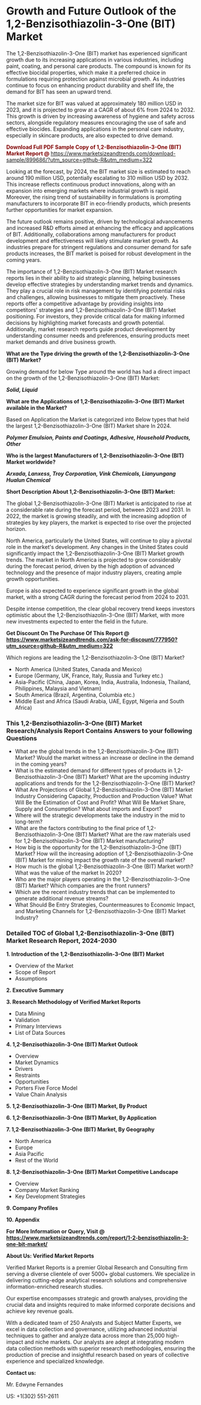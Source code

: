 <h1>Growth and Future Outlook of the 1,2-Benzisothiazolin-3-One (BIT) Market</h1>        <p>The 1,2-Benzisothiazolin-3-One (BIT) market has experienced significant growth due to its increasing applications in various industries, including paint, coating, and personal care products. The compound is known for its effective biocidal properties, which make it a preferred choice in formulations requiring protection against microbial growth. As industries continue to focus on enhancing product durability and shelf life, the demand for BIT has seen an upward trend.</p>    <p>The market size for BIT was valued at approximately 180 million USD in 2023, and it is projected to grow at a CAGR of about 6% from 2024 to 2032. This growth is driven by increasing awareness of hygiene and safety across sectors, alongside regulatory measures encouraging the use of safe and effective biocides. Expanding applications in the personal care industry, especially in skincare products, are also expected to drive demand.</p>    <p><strong><span style="color: #800000;">Download Full PDF Sample Copy of 1,2-Benzisothiazolin-3-One (BIT) Market Report @</span>&nbsp;</strong><a href="https://www.marketsizeandtrends.com/download-sample/899686/?utm_source=github-R&amp;utm_medium=322">https://www.marketsizeandtrends.com/download-sample/899686/?utm_source=github-R&amp;utm_medium=322</a></p>        <p>Looking at the forecast, by 2024, the BIT market size is estimated to reach around 190 million USD, potentially escalating to 310 million USD by 2032. This increase reflects continuous product innovations, along with an expansion into emerging markets where industrial growth is rapid. Moreover, the rising trend of sustainability in formulations is prompting manufacturers to incorporate BIT in eco-friendly products, which presents further opportunities for market expansion.</p>    <p>The future outlook remains positive, driven by technological advancements and increased R&D efforts aimed at enhancing the efficacy and applications of BIT. Additionally, collaborations among manufacturers for product development and effectiveness will likely stimulate market growth. As industries prepare for stringent regulations and consumer demand for safe products increases, the BIT market is poised for robust development in the coming years.</p></p><p>The importance of&nbsp;1,2-Benzisothiazolin-3-One (BIT) Market research reports lies in their ability to aid strategic planning, helping businesses develop effective strategies by understanding market trends and dynamics. They play a crucial role in risk management by identifying potential risks and challenges, allowing businesses to mitigate them proactively. These reports offer a competitive advantage by providing insights into competitors' strategies and 1,2-Benzisothiazolin-3-One (BIT) Market positioning. For investors, they provide critical data for making informed decisions by highlighting market forecasts and growth potential. Additionally, market research reports guide product development by understanding consumer needs and preferences, ensuring products meet market demands and drive business growth.</p><p><strong>What are the&nbsp;Type driving the growth of the 1,2-Benzisothiazolin-3-One (BIT) Market?</strong></p><p id="" class="">Growing demand for below Type around the world has had a direct impact on the growth of the 1,2-Benzisothiazolin-3-One (BIT) Market:</p><em><strong>Solid, Liquid</strong></em></p><strong>What are the&nbsp;Applications&nbsp;of 1,2-Benzisothiazolin-3-One (BIT) Market available in the Market?</strong></p><p id="" class="">Based on Application the Market is categorized into Below types that held the largest 1,2-Benzisothiazolin-3-One (BIT) Market share In 2024.</p><em><strong>Polymer Emulsion, Paints and Coatings, Adhesive, Household Products, Other</strong></em></p><strong>Who is the largest Manufacturers of 1,2-Benzisothiazolin-3-One (BIT) Market worldwide?</strong></p><p><em><strong>Arxada, Lanxess, Troy Corporation, Vink Chemicals, Lianyungang Hualun Chemical</strong></em></p><p id="" class=""><strong>Short Description About 1,2-Benzisothiazolin-3-One (BIT) Market:</strong></p><p>The global 1,2-Benzisothiazolin-3-One (BIT) Market is anticipated to rise at a considerable rate during the forecast period, between 2023 and 2031. In 2022, the market is growing steadily, and with the increasing adoption of strategies by key players, the market is expected to rise over the projected horizon.</p><p>North America, particularly the United States, will continue to play a pivotal role in the market's development. Any changes in the United States could significantly impact the 1,2-Benzisothiazolin-3-One (BIT) Market growth trends. The market in North America is projected to grow considerably during the forecast period, driven by the high adoption of advanced technology and the presence of major industry players, creating ample growth opportunities.</p><p>Europe is also expected to experience significant growth in the global market, with a strong CAGR during the forecast period from 2024 to 2031.</p><p>Despite intense competition, the clear global recovery trend keeps investors optimistic about the 1,2-Benzisothiazolin-3-One (BIT) Market, with more new investments expected to enter the field in the future.</p><p id="" class=""><strong>Get Discount On The Purchase Of This Report @ <a href="https://www.marketsizeandtrends.com/ask-for-discount/777950?utm_source=github-R&utm_medium=322" target="_blank">https://www.marketsizeandtrends.com/ask-for-discount/777950?utm_source=github-R&utm_medium=322</a></strong></p>Which regions are leading the 1,2-Benzisothiazolin-3-One (BIT) Market?</p><ul><li>North America (United States, Canada and Mexico)</li><li>Europe (Germany, UK, France, Italy, Russia and Turkey etc.)</li><li>Asia-Pacific (China, Japan, Korea, India, Australia, Indonesia, Thailand, Philippines, Malaysia and Vietnam)</li><li>South America (Brazil, Argentina, Columbia etc.)</li><li>Middle East and Africa (Saudi Arabia, UAE, Egypt, Nigeria and South Africa)</li></ul><h3 id="" class="">This 1,2-Benzisothiazolin-3-One (BIT) Market Research/Analysis Report Contains Answers to your following Questions</h3><ul><li>What are the global trends in the 1,2-Benzisothiazolin-3-One (BIT) Market? Would the market witness an increase or decline in the demand in the coming years?</li><li>What is the estimated demand for different types of products in 1,2-Benzisothiazolin-3-One (BIT) Market? What are the upcoming industry applications and trends for the 1,2-Benzisothiazolin-3-One (BIT) Market?</li><li>What Are Projections of Global 1,2-Benzisothiazolin-3-One (BIT) Market Industry Considering Capacity, Production and Production Value? What Will Be the Estimation of Cost and Profit? What Will Be Market Share, Supply and Consumption? What about imports and Export?</li><li>Where will the strategic developments take the industry in the mid to long-term?</li><li>What are the factors contributing to the final price of 1,2-Benzisothiazolin-3-One (BIT) Market? What are the raw materials used for 1,2-Benzisothiazolin-3-One (BIT) Market manufacturing?</li><li>How big is the opportunity for the 1,2-Benzisothiazolin-3-One (BIT) Market? How will the increasing adoption of 1,2-Benzisothiazolin-3-One (BIT) Market for mining impact the growth rate of the overall market?</li><li>How much is the global 1,2-Benzisothiazolin-3-One (BIT) Market worth? What was the value of the market In 2020?</li><li>Who are the major players operating in the 1,2-Benzisothiazolin-3-One (BIT) Market? Which companies are the front runners?</li><li>Which are the recent industry trends that can be implemented to generate additional revenue streams?</li><li>What Should Be Entry Strategies, Countermeasures to Economic Impact, and Marketing Channels for 1,2-Benzisothiazolin-3-One (BIT) Market Industry?</li></ul><h3 id="" class="">Detailed TOC of Global 1,2-Benzisothiazolin-3-One (BIT) Market Research Report, 2024-2030</h3><p id="" class=""><strong>1. Introduction of the 1,2-Benzisothiazolin-3-One (BIT) Market</strong></p><ul><li>Overview of the Market</li><li>Scope of Report</li><li>Assumptions</li></ul><p id="" class=""><strong>2. Executive Summary</strong></p><p id="" class=""><strong>3. Research Methodology of Verified Market Reports</strong></p><ul><li>Data Mining</li><li>Validation</li><li>Primary Interviews</li><li>List of Data Sources</li></ul><p id="" class=""><strong>4. 1,2-Benzisothiazolin-3-One (BIT) Market Outlook</strong></p><ul><li>Overview</li><li>Market Dynamics</li><li>Drivers</li><li>Restraints</li><li>Opportunities</li><li>Porters Five Force Model</li><li>Value Chain Analysis</li></ul><p id="" class=""><strong>5. 1,2-Benzisothiazolin-3-One (BIT) Market, By Product</strong></p><p id="" class=""><strong>6. 1,2-Benzisothiazolin-3-One (BIT) Market, By Application</strong></p><p id="" class=""><strong>7. 1,2-Benzisothiazolin-3-One (BIT) Market, By Geography</strong></p><ul><li>North America</li><li>Europe</li><li>Asia Pacific</li><li>Rest of the World</li></ul><p id="" class=""><strong>8. 1,2-Benzisothiazolin-3-One (BIT) Market Competitive Landscape</strong></p><ul><li>Overview</li><li>Company Market Ranking</li><li>Key Development Strategies</li></ul><p id="" class=""><strong>9. Company Profiles</strong></p><p id="" class=""><strong>10. Appendix</strong></p><p id="" class=""><strong>For More Information or Query, Visit @ <a href="https://www.marketsizeandtrends.com/report/1-2-benzisothiazolin-3-one-bit-market/" target="_blank">https://www.marketsizeandtrends.com/report/1-2-benzisothiazolin-3-one-bit-market/</a></strong></p><p id="" class=""><strong>About Us: Verified Market Reports</strong></p><p id="" class="">Verified Market Reports is a premier Global Research and Consulting firm serving a diverse clientele of over 5000+ global customers. We specialize in delivering cutting-edge analytical research solutions and comprehensive information-enriched research studies.</p><p id="" class="">Our expertise encompasses strategic and growth analyses, providing the crucial data and insights required to make informed corporate decisions and achieve key revenue goals.</p><p id="" class="">With a dedicated team of 250 Analysts and Subject Matter Experts, we excel in data collection and governance, utilizing advanced industrial techniques to gather and analyze data across more than 25,000 high-impact and niche markets. Our analysts are adept at integrating modern data collection methods with superior research methodologies, ensuring the production of precise and insightful research based on years of collective experience and specialized knowledge.</p><p id="" class=""><strong>Contact us:</strong></p><p id="" class="">Mr. Edwyne Fernandes</p><p id="" class="">US: +1(302) 551-2611</p>